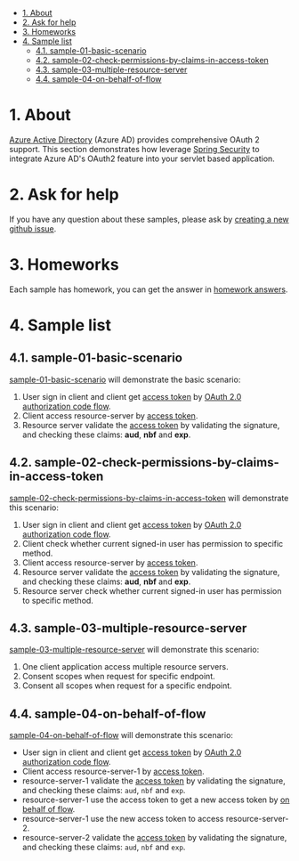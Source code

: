 - [1. About](#1-about)
- [2. Ask for help](#2-ask-for-help)
- [3. Homeworks](#3-homeworks)
- [4. Sample list](#4-sample-list)
    * [4.1. sample-01-basic-scenario](#41-sample-01-basic-scenario)
    * [4.2. sample-02-check-permissions-by-claims-in-access-token](#42-sample-02-check-permissions-by-claims-in-access-token)
    * [4.3. sample-03-multiple-resource-server](#43-sample-03-multiple-resource-server)
    * [4.4. sample-04-on-behalf-of-flow](#44-sample-04-on-behalf-of-flow)







# 1. About
[Azure Active Directory] (Azure AD) provides comprehensive OAuth 2 support. This section demonstrates how leverage [Spring Security] to integrate Azure AD's OAuth2 feature into your servlet based application.

# 2. Ask for help
If you have any question about these samples, please ask by [creating a new github issue].

# 3. Homeworks
Each sample has homework, you can get the answer in [homework answers].

# 4. Sample list

## 4.1. sample-01-basic-scenario
[sample-01-basic-scenario] will demonstrate the basic scenario:
1. User sign in client and client get [access token] by [OAuth 2.0 authorization code flow].
2. Client access resource-server by [access token].
3. Resource server validate the [access token] by validating the signature, and checking these claims: **aud**, **nbf** and **exp**.

## 4.2. sample-02-check-permissions-by-claims-in-access-token
[sample-02-check-permissions-by-claims-in-access-token] will demonstrate this scenario:
1. User sign in client and client get [access token] by [OAuth 2.0 authorization code flow].
2. Client check whether current signed-in user has permission to specific method.
3. Client access resource-server by [access token].
4. Resource server validate the [access token] by validating the signature, and checking these claims: **aud**, **nbf** and **exp**.
5. Resource server check whether current signed-in user has permission to specific method.

## 4.3. sample-03-multiple-resource-server
[sample-03-multiple-resource-server] will demonstrate this scenario:
1. One client application access multiple resource servers.
2. Consent scopes when request for specific endpoint.
3. Consent all scopes when request for a specific endpoint.

## 4.4. sample-04-on-behalf-of-flow
[sample-04-on-behalf-of-flow] will demonstrate this scenario:
- User sign in client and client get [access token] by [OAuth 2.0 authorization code flow].
- Client access resource-server-1 by [access token].
- resource-server-1 validate the [access token] by validating the signature, and checking these claims: `aud`, `nbf` and `exp`.
- resource-server-1 use the access token to get a new access token by [on behalf of flow].
- resource-server-1 use the new access token to access resource-server-2.
- resource-server-2 validate the [access token] by validating the signature, and checking these claims: `aud`, `nbf` and `exp`.




[Azure Active Directory]: https://azure.microsoft.com/services/active-directory/
[OAuth2]: https://oauth.net/2/
[authorization server]: https://datatracker.ietf.org/doc/html/rfc6749#section-1.1
[Spring Security]: https://spring.io/projects/spring-security
[creating a new github issue]: https://github.com/Azure-Samples/azure-spring-boot-samples/issues/new
[homework answers]: homework-answers.md
[OAuth 2.0 authorization code flow]: https://docs.microsoft.com/azure/active-directory/develop/v2-oauth2-auth-code-flow
[access token]: https://docs.microsoft.com/azure/active-directory/develop/access-tokens
[on behalf of flow]: https://docs.microsoft.com/azure/active-directory/develop/v2-oauth2-on-behalf-of-flow
[sample-01-basic-scenario]: ./sample-01-basic-scenario.md
[sample-02-check-permissions-by-claims-in-access-token]: ./sample-02-check-permissions-by-claims-in-access-token.md
[sample-03-multiple-resource-server]: ./sample-03-multiple-resource-server.md
[sample-04-on-behalf-of-flow]: ./sample-04-on-behalf-of-flow.md


